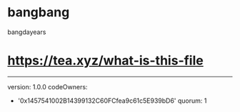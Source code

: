 # bangbang
bangdayears
# https://tea.xyz/what-is-this-file
---
version: 1.0.0
codeOwners:
  - '0x1457541002B14399132C60FCfea9c61c5E939bD6'
quorum: 1
